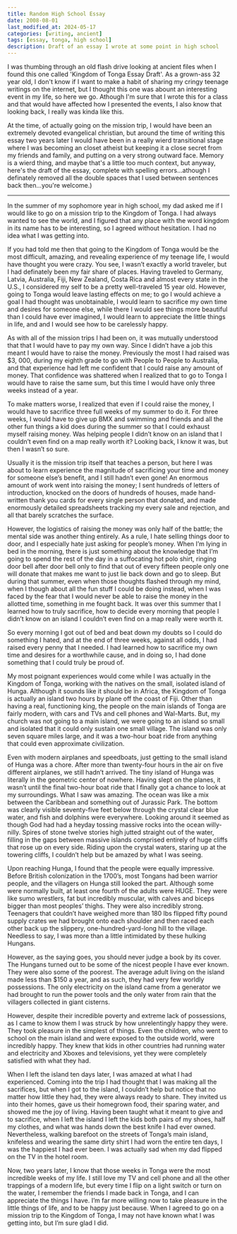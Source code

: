 ```yaml
---
title: Random High School Essay
date: 2008-08-01
last_modified_at: 2024-05-17
categories: [writing, ancient]
tags: [essay, tonga, high school]
description: Draft of an essay I wrote at some point in high school
---
```


I was thumbing through an old flash drive looking at ancient files when I found this one called 'Kingdom of Tonga Essay Draft'. As a grown-ass 32 year old, I don't know if I want to make a habit of sharing my cringy teenage writings on the internet, but I thought this one was abount an interesting event in my life, so here we go. Athough I'm sure that I wrote this for a class and that would have affected how I presented the events, I also know that looking back, I really was kinda like this. 

At the time, of actually going on the mission trip, I would have been an extremely devoted evangelical christian, but around the time of writing this essay two years later I would have been in a really wierd transitional stage where I was becoming an closet atheist but keeping it a close secret from my friends and family, and putting on a very strong outward face. Memory is a wierd thing, and maybe that's a little too much context, but anyway, here's the draft of the essay, complete with spelling errors...athough I definately removed all the double spaces that I used between sentences back then...you're welcome.)

-------

In the summer of my sophomore year in high school, my dad asked me if I would like to go on a mission trip to the Kingdom of Tonga. I had always wanted to see the world, and I figured that any place with the word kingdom in its name has to be interesting, so I agreed without hesitation. I had no idea what I was getting into.


If you had told me then that going to the Kingdom of Tonga would be the most difficult, amazing, and revealing experience of my teenage life, I would have thought you were crazy. You see, I wasn’t exactly a world traveler, but I had definately been my fair share of places. Having traveled to Germany, Latvia, Australia, Fiji, New Zealand, Costa Rica and almost every state in the U.S., I considered my self to be a pretty well-traveled 15 year old. However, going to Tonga would leave lasting effects on me; to go I would achieve a goal I had thought was unobtainable, I would learn to sacrifice my own time and desires for someone else, while there I would see things more beautiful than I could have ever imagined, I would learn to appreciate the little things in life, and and I would see how to be carelessly happy.


As with all of the mission trips I had been on, it was mutually understood that that I would have to pay my own way. Since I didn’t have a job this meant I would have to raise the money. Previously the most I had raised was $3, 000, during my eighth grade to go with People to People to Australia, and that experience had left me confident that I could raise any amount of money. That confidence was shattered when I realized that to go to Tonga I would have to raise the same sum, but this time I would have only three weeks instead of a year.


To make matters worse, I realized that even if I could raise the money, I would have to sacrifice three full weeks of my summer to do it. For three weeks, I would have to give up BMX and swimming and friends and all the other fun things a kid does during the summer so that I could exhaust myself raising money. Was helping people I didn’t know on an island that I couldn’t even find on a map really worth it? Looking back, I know it was, but then I wasn’t so sure.


Usually it is the mission trip itself that teaches a person, but here I was about to learn experience the magnitude of sacrificing your time and money for someone else’s benefit, and I still hadn’t even gone! An enormous amount of work went into raising the money; I sent hundreds of letters of introduction, knocked on the doors of hundreds of houses, made hand-written thank you cards for every single person that donated, and made enormously detailed spreadsheets tracking my every sale and rejection, and all that barely scratches the surface. 


However, the logistics of raising the money was only half of the battle; the mental side was another thing entirely. As a rule, I hate selling things door to door, and I especially hate just asking for people’s money. When I’m lying in bed in the morning, there is just something about the knowledge that I’m going to spend the rest of the day in a suffocating hot polo shirt, ringing door bell after door bell only to find that out of every fifteen people only one will donate that makes me want to just lie back down and go to sleep. But during that summer, even when those thoughts flashed through my mind, when I though about all the fun stuff I could be doing instead, when I was faced by the fear that I would never be able to raise the money in the allotted time, something in me fought back. It was over this summer that I learned how to truly sacrifice, how to decide every morning that people I didn’t know on an island I couldn’t even find on a map really were worth it. 


So every morning I got out of bed and beat down my doubts so I could do something I hated, and at the end of three weeks, against all odds, I had raised every penny that I needed. I had learned how to sacrifice my own time and desires for a worthwhile cause, and in doing so, I had done something that I could truly be proud of. 


My most poignant experiences would come while I was actually in the Kingdom of Tonga, working with the natives on the small, isolated island of Hunga. Although it sounds like it should be in Africa, the Kingdom of Tonga is actually an island two hours by plane off the coast of Fiji. Other than having a real, functioning king, the people on the main islands of Tonga are fairly modern, with cars and TVs and cell phones and Wal-Marts. But, my church was not going to a main island, we were going to an island so small and isolated that it could only sustain one small village. The island was only seven square miles large, and it was a two-hour boat ride from anything that could even approximate civilization. 


Even with modern airplanes and speedboats, just getting to the small island of Hunga was a chore. After more than twenty-four hours in the air on five different airplanes, we still hadn’t arrived. The tiny island of Hunga was literally in the geometric center of nowhere. Having slept on the planes, it wasn’t until the final two-hour boat ride that I finally got a chance to look at my surroundings. What I saw was amazing. The ocean was like a mix between the Caribbean and something out of Jurassic Park. The bottom was clearly visible seventy-five feet below through the crystal clear blue water, and fish and dolphins were everywhere. Looking around it seemed as though God had had a heyday tossing massive rocks into the ocean willy-nilly. Spires of stone twelve stories high jutted straight out of the water, filling in the gaps between massive islands comprised entirely of huge cliffs that rose up on every side. Riding upon the crystal waters, staring up at the towering cliffs, I couldn’t help but be amazed by what I was seeing.


Upon reaching Hunga, I found that the people were equally impressive. Before British colonization in the 1700’s, most Tongans had been warrior people, and the villagers on Hunga still looked the part. Although some were normally built, at least one fourth of the adults were HUGE. They were like sumo wrestlers, fat but incredibly muscular, with calves and biceps bigger than most peoples’ thighs. They were also incredibly strong. Teenagers that couldn’t have weighed more than 180 lbs flipped fifty pound supply crates we had brought onto each shoulder and then raced each other back up the slippery, one-hundred-yard-long hill to the village. Needless to say, I was more than a little intimidated by these hulking Hungans.


However, as the saying goes, you should never judge a book by its cover. The Hungans turned out to be some of the nicest people I have ever known. They were also some of the poorest. The average adult living on the island made less than $150 a year, and as such, they had very few worldly possessions. The only electricity on the island came from a generator we had brought to run the power tools and the only water from rain that the villagers collected in giant cisterns. 


However, despite their incredible poverty and extreme lack of possessions, as I came to know them I was struck by how unrelentingly happy they were. They took pleasure in the simplest of things. Even the children, who went to school on the main island and were exposed to the outside world, were incredibly happy. They knew that kids in other countries had running water and electricity and Xboxes and televisions, yet they were completely satisfied with what they had. 


When I left the island ten days later, I was amazed at what I had experienced. Coming into the trip I had thought that I was making all the sacrifices, but when I got to the island, I couldn’t help but notice that no matter how little they had, they were always ready to share. They invited us into their homes, gave us their homegrown food, their sparing water, and showed me the joy of living. Having been taught what it meant to give and to sacrifice, when I left the island I left the kids both pairs of my shoes, half my clothes, and what was hands down the best knife I had ever owned. Nevertheless, walking barefoot on the streets of Tonga’s main island, knifeless and wearing the same dirty shirt I had worn the entire ten days, I was the happiest I had ever been. I was actually sad when my dad flipped on the TV in the hotel room.


Now, two years later, I know that those weeks in Tonga were the most incredible weeks of my life. I still love my TV and cell phone and all the other trappings of a modern life, but every time I flip on a light switch or turn on the water, I remember the friends I made back in Tonga, and I can appreciate the things I have. I’m far more willing now to take pleasure in the little things of life, and to be happy just because. When I agreed to go on a mission trip to the Kingdom of Tonga, I may not have known what I was getting into, but I’m sure glad I did.